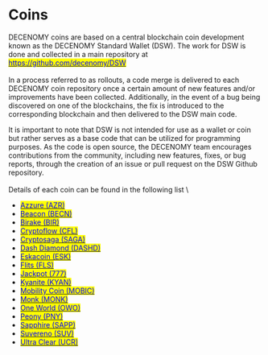 # Coins

DECENOMY coins are based on a central blockchain coin development known as the DECENOMY Standard Wallet (DSW). The work for DSW is done and collected in a main repository at [<mark style="color:blue;">https://github.com/decenomy/DSW</mark>](https://github.com/decenomy/DSW)\
\
In a process referred to as rollouts, a code merge is delivered to each DECENOMY coin repository once a certain amount of new features and/or improvements have been collected. Additionally, in the event of a bug being discovered on one of the blockchains, the fix is introduced to the corresponding blockchain and then delivered to the DSW main code.

It is important to note that DSW is not intended for use as a wallet or coin but rather serves as a base code that can be utilized for programming purposes. As the code is open source, the DECENOMY team encourages contributions from the community, including new features, fixes, or bug reports, through the creation of an issue or pull request on the DSW Github repository.\
\
Details of each coin can be found in the following list \


* <mark style="color:blue;"></mark>[<mark style="color:blue;">Azzure (AZR)</mark>](aezora-azr.md)<mark style="color:blue;"></mark>
* <mark style="color:blue;"></mark>[<mark style="color:blue;">Beacon (BECN)</mark>](beacon-becn.md)<mark style="color:blue;"></mark>
* <mark style="color:blue;"></mark>[<mark style="color:blue;">Birake (BIR)</mark>](birake-bir.md)<mark style="color:blue;"></mark>
* <mark style="color:blue;"></mark>[<mark style="color:blue;">Cryptoflow (CFL)</mark>](cryptoflow-cfl.md)<mark style="color:blue;"></mark>
* <mark style="color:blue;"></mark>[<mark style="color:blue;">Cryptosaga (SAGA)</mark>](cryptosaga-saga.md)<mark style="color:blue;"></mark>
* <mark style="color:blue;"></mark>[<mark style="color:blue;">Dash Diamond (DASHD)</mark>](dash-diamond-dashd.md)<mark style="color:blue;"></mark>
* <mark style="color:blue;"></mark>[<mark style="color:blue;">Eskacoin (ESK)</mark>](eskacoin-esk.md)<mark style="color:blue;"></mark>
* <mark style="color:blue;"></mark>[<mark style="color:blue;">Flits (FLS)</mark> ](flits-fls.md)<mark style="color:blue;"></mark>
* <mark style="color:blue;"></mark>[<mark style="color:blue;">Jackpot (777)</mark>](jackpot-777.md)<mark style="color:blue;"></mark>
* <mark style="color:blue;"></mark>[<mark style="color:blue;">Kyanite (KYAN)</mark>](kyanite-kyan.md)<mark style="color:blue;"></mark>
* <mark style="color:blue;"></mark>[<mark style="color:blue;">Mobility Coin (MOBIC)</mark>](mobility-coin-mobic.md)<mark style="color:blue;"></mark>
* <mark style="color:blue;"></mark>[<mark style="color:blue;">Monk (MONK)</mark>](monk-monk.md)<mark style="color:blue;"></mark>
* <mark style="color:blue;"></mark>[<mark style="color:blue;">One World (OWO)</mark>](one-world-owo.md)<mark style="color:blue;"></mark>
* <mark style="color:blue;"></mark>[<mark style="color:blue;">Peony (PNY)</mark>](peony-pny.md)<mark style="color:blue;"></mark>
* <mark style="color:blue;"></mark>[<mark style="color:blue;">Sapphire (SAPP)</mark>](sapphire-sapp.md)<mark style="color:blue;"></mark>
* <mark style="color:blue;"></mark>[<mark style="color:blue;">Suvereno (SUV)</mark>](suvereno-suv.md)<mark style="color:blue;"></mark>
* <mark style="color:blue;"></mark>[<mark style="color:blue;">Ultra Clear (UCR)</mark>](ultra-clear-ucr.md)<mark style="color:blue;"></mark>


